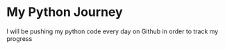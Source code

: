 # My Python Journey 
I will be pushing my python code every day on Github in order to track my progress
